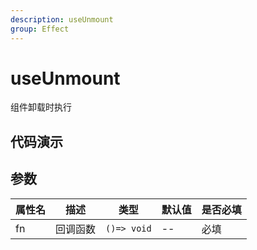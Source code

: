 ```yaml
---
description: useUnmount
group: Effect
---
```


# useUnmount

组件卸载时执行

## 代码演示

<code src="let-hooks/useUnmount/demos/base.tsx" title="基本用法" description="点击卸载时弹出提示"></code>

## 参数

| 属性名 | 描述     | 类型        | 默认值 | 是否必填 |
| ------ | -------- | ----------- | ------ | -------- |
| fn     | 回调函数 | `()=> void` | --     | 必填     |
